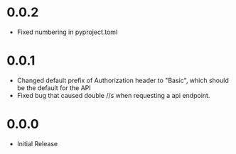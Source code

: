 # 0.0.2
* Fixed numbering in pyproject.toml
# 0.0.1
* Changed default prefix of Authorization header to "Basic", which should be the default for the API
* Fixed bug that caused double //s when requesting a api endpoint.
# 0.0.0
* Initial Release
